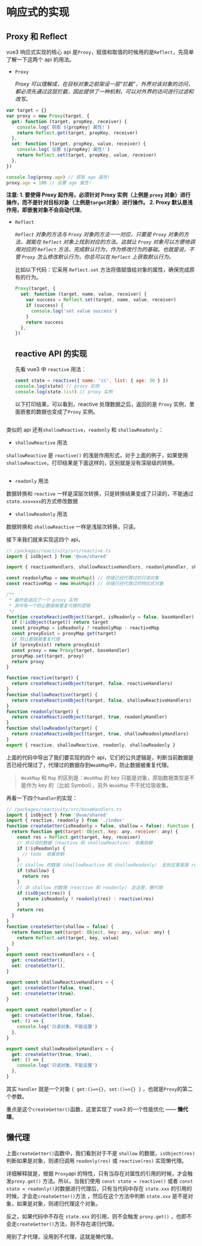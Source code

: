 # 响应式的实现

## Proxy 和 Reflect

vue3 响应式实现的核心 api 是`Proxy`，赋值和取值的时候用的是`Reflect`，先简单了解一下这两个 api 的用法。

- `Proxy`

  _Proxy 可以理解成，在目标对象之前架设一层“拦截”，外界对该对象的访问，都必须先通过这层拦截，因此提供了一种机制，可以对外界的访问进行过滤和改写。_

```js
var target = {}
var proxy = new Proxy(target, {
  get: function (target, propKey, receiver) {
    console.log(`获取 ${propKey} 属性!`)
    return Reflect.get(target, propKey, receiver)
  },
  set: function (target, propKey, value, receiver) {
    console.log(`设置 ${propKey} 属性!`)
    return Reflect.set(target, propKey, value, receiver)
  },
})
```

```js
console.log(proxy.age) // 获取 age 属性!
proxy.age = 100 // 设置 age 属性!
```

**注意: 1. 要使得 Proxy 起作用，必须针对 Proxy 实例（上例是 `proxy` 对象）进行操作，而不是针对目标对象（上例是`target`对象）进行操作。 2. Proxy 默认是浅作用，即嵌套对象不会自动代理**。

- `Reflect`

  _`Reflect` 对象的方法与 `Proxy` 对象的方法一一对应，只要是 `Proxy` 对象的方法，就能在 `Reflect` 对象上找到对应的方法。这就让 `Proxy` 对象可以方便地调用对应的 `Reflect` 方法，完成默认行为，作为修改行为的基础。也就是说，不管 `Proxy` 怎么修改默认行为，你总可以在 `Reflect` 上获取默认行为。_

  比如以下代码：它采用 `Reflect.set` 方法将值赋值给对象的属性，确保完成原有的行为。

  ```js
  Proxy(target, {
    set: function (target, name, value, receiver) {
      var success = Reflect.set(target, name, value, receiver)
      if (success) {
        console.log('set value success')
      }
      return success
    },
  })
  ```

  ## reactive API 的实现

  先看 vue3 中 `reactive` 用法：

  ```js
  const state = reactive({ name: 'cc', list: { age: 30 } })
  console.log(state) // proxy 实例
  console.log(state.list) // proxy 实例
  ```

  以下打印结果，可以看到，reactive 处理数据之后，返回的是 `Proxy` 实例，里面嵌套的数据也变成了`Proxy` 实例。

  <img :src="$withBase('/imgs/myvue/vue3-reactive-usage.png')">

类似的 api 还有`shallowReactive`，`readonly` 和 `shallowReadonly`：

- `shallowReactive` 用法

`shallowReactive` 是 `reactive()` 的浅层作用形式，对于上面的例子，如果使用`shallowReactive`，打印结果是下面这样的，区别就是没有深层级的转换。

  <img :src="$withBase('/imgs/myvue/vue3-shallowReactive-usage.png')">

- `readonly` 用法

数据转换和 `reactive` 一样是深层次转换，只是转换结果变成了只读的，不能通过`state.xxx=xxx`的方式修改数据

- `shallowReadonly` 用法

数据转换和 `shallowReactive` 一样是浅层次转换，只读。

接下来我们就来实现这四个 api。

```js
// /packages/reactivity/src/reactive.ts
import { isObject } from '@vue/shared'

import { reactiveHandlers, shallowReactiveHandlers, readonlyHandler, shallowReadonlyHandlers } from './baseHandlers'

const readonlyMap = new WeakMap() // 存储已经代理过的只读对象
const reactiveMap = new WeakMap() // 存储已经代理过的响应式对象

/**
 * 最终是返回了一个 proxy 实例
 * 其中有一个防止数据被重复代理的逻辑
 */
function createReactiveObject(target, isReadonly = false, baseHandler) {
  if (!isObject(target)) return target
  const proxyMap = isReadonly ? readonlyMap : reactiveMap
  const proxyExist = proxyMap.get(target)
  // 防止数据被重复代理
  if (proxyExist) return proxyExist
  const proxy = new Proxy(target, baseHandler)
  proxyMap.set(target, proxy)
  return proxy
}

function reactive(target) {
  return createReactiveObject(target, false, reactiveHandlers)
}
function shallowReactive(target) {
  return createReactiveObject(target, false, shallowReactiveHandlers)
}
function readonly(target) {
  return createReactiveObject(target, true, readonlyHandler)
}
function shallowReadonly(target) {
  return createReactiveObject(target, true, shallowReadonlyHandlers)
}
export { reactive, shallowReactive, readonly, shallowReadonly }
```

上面的代码中导出了我们要实现的四个 api，它们的公共逻辑是，判断当前数据是否已经代理过了，代理过的数据存到`WeakMap`中，防止数据被重复代理。

> `WeakMap` 和 `Map` 的区别是：`WeakMap` 的 key 只能是对象，原始数据类型是不能作为 key 的（比如 Symbol），另外 `WeakMap` 不干扰垃圾收集。

再看一下四个`handler`的实现：

```js
// /packages/reactivity/src/baseHandlers.ts
import { isObject } from '@vue/shared'
import { reactive, readonly } from './index'
function createGetter(isReadonly = false, shallow = false): Function {
  return function get(target: Object, key: any, receiver: any) {
    const res = Reflect.get(target, key, receiver)
    // 非只读的数据（reactive 和 shallowReactive） 收集依赖
    if (!isReadonly) {
      // todo  收集依赖
    }
    // shallow 的数据（shallowReactive 和 shallowReadonly） 走到这里直接 return 就行了，因为 Proxy api 默认是浅作用
    if (shallow) {
      return res
    }
    // 非 shallow 的数据（reactive 和 readonly） 走这里，懒代理
    if (isObject(res)) {
      return isReadonly ? readonly(res) : reactive(res)
    }
    return res
  }
}
function createSetter(shallow = false) {
  return function set(target: Object, key: any, value: any) {
    return Reflect.set(target, key, value)
  }
}
export const reactiveHandlers = {
  get: createGetter(),
  set: createSetter(),
}

export const shallowReactiveHandlers = {
  get: createGetter(false, true),
  set: createSetter(true),
}

export const readonlyHandler = {
  get: createGetter(true, false),
  set: () => {
    console.log('只读对象，不能设置')
  },
}

export const shallowReadonlyHandlers = {
  get: createGetter(true, true),
  set: () => {
    console.log('只读对象，不能设置')
  },
}
```

其实 `handler` 就是一个对象 `{ get:()=>{}, set:()=>{} }` ，也就是`Proxy`的第二个参数。

重点是这个`createGetter()`函数，这里实现了 vue3 的一个性能优化 —— **懒代理**。

## 懒代理

上面`createGetter()`函数中，我们看到对于不是 `shallow` 的数据，`isObject(res)` 判断如果是对象，则递归调用 `readonly(res)` 或 `reactive(res)` 实现懒代理。

详细解释就是，根据 `Proxy`api 的特性，只有当存在对属性的引用的时候，才会触发`proxy.get()` 方法。所以，当我们使用 `const state = reactive()` 或者 `const state = readonly()`对数据进行代理后，只有当代码中存在 `state.xxx` 的引用的时候，才会走`createGetter()`方法 ，然后在这个方法中判断 `state.xxx` 是不是对象，如果是对象，则递归代理这个对象。

反之，如果代码中不存在 `state.xxx` 的引用，则不会触发 `proxy.get()` ，也即不会走`createGetter()`方法，则不存在递归代理。

用到了才代理，没用到不代理，这就是懒代理。
